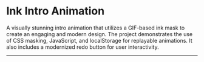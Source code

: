 # Ink Intro Animation

A visually stunning intro animation that utilizes a GIF-based ink mask to create an engaging and modern design. The project demonstrates the use of CSS masking, JavaScript, and localStorage for replayable animations. It also includes a modernized redo button for user interactivity.

---